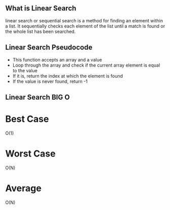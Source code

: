 ## What is Linear Search

linear search or sequential search is a method for finding an element within a list. It sequentially checks each element of the list until a match is found or the whole list has been searched.

## Linear Search Pseudocode

* This function accepts an array and a value
* Loop through the array and check if the current array element is equal to the value
* If it is, return the index at which the element is found
* If the value is never found, return -1

## Linear Search BIG O

# Best Case

O(1)

# Worst Case

O(N)

# Average

O(N)
